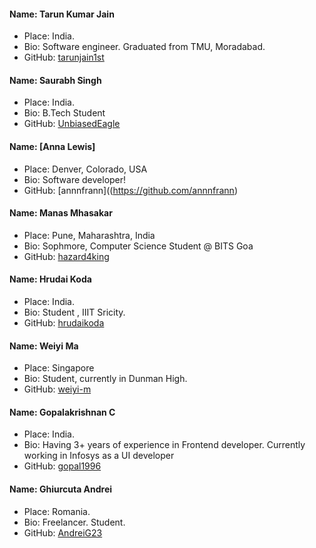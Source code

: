 #### Name: Tarun Kumar Jain
- Place: India.
- Bio: Software engineer. Graduated from TMU, Moradabad.
- GitHub: [tarunjain1st](https://github.com/tarunjain1st)

#### Name: Saurabh Singh
- Place: India.
- Bio: B.Tech Student
- GitHub: [UnbiasedEagle](https://github.com/UnbiasedEagle)

#### Name: [Anna Lewis]
- Place: Denver, Colorado, USA
- Bio: Software developer!
- GitHub: [annnfrann]((https://github.com/annnfrann)
 
#### Name: Manas Mhasakar
- Place: Pune, Maharashtra, India
- Bio: Sophmore, Computer Science Student @ BITS Goa
- GitHub: [hazard4king](https://github.com/hazard4king)

#### Name: Hrudai Koda
 - Place: India.
 - Bio: Student , IIIT Sricity.
 - GitHub: [hrudaikoda](https://github.com/hrudaikoda)

#### Name: Weiyi Ma
- Place: Singapore
- Bio: Student, currently in Dunman High.
- GitHub: [weiyi-m](https://github.com/weiyi-m)

#### Name: Gopalakrishnan C
 - Place: India.
 - Bio: Having 3+ years of experience in Frontend developer. Currently working in Infosys as a UI developer
 - GitHub: [gopal1996](https://github.com/gopal1996)

 #### Name: Ghiurcuta Andrei
- Place: Romania.
- Bio: Freelancer. Student.
- GitHub: [AndreiG23](https://github.com/AndreiG23)

